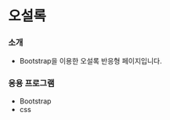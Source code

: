 <h1>오설록</h1>
<h3>소개</h3>
<ul>
  <li>Bootstrap을 이용한 오설록 반응형 페이지입니다.</li>
</ul>
<h3>응용 프로그램</h3>
<ul>
  <li>Bootstrap</li>
  <li>css</li>
</ul>
